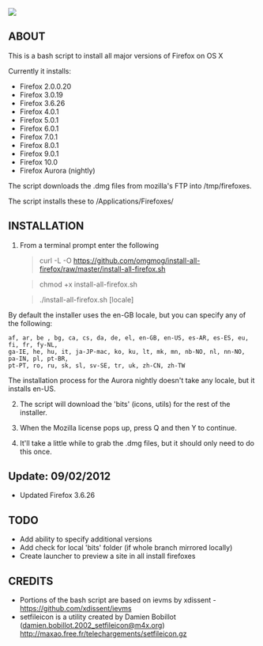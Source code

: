 ![](https://github.com/omgmog/install-all-firefox/raw/master/bits/fxfirefox-folder.png)

## ABOUT

This is a bash script to install all major versions of Firefox on OS X

Currently it installs:

- Firefox 2.0.0.20
- Firefox 3.0.19
- Firefox 3.6.26
- Firefox 4.0.1
- Firefox 5.0.1
- Firefox 6.0.1
- Firefox 7.0.1
- Firefox 8.0.1
- Firefox 9.0.1
- Firefox 10.0
- Firefox Aurora (nightly)

The script downloads the .dmg files from mozilla's FTP into /tmp/firefoxes.

The script installs these to /Applications/Firefoxes/

## INSTALLATION

1. From a terminal prompt enter the following

    > curl -L -O https://github.com/omgmog/install-all-firefox/raw/master/install-all-firefox.sh
    
    > chmod +x install-all-firefox.sh
    
    > ./install-all-firefox.sh [locale]

By default the installer uses the en-GB locale, but you can specify any of the following:

    af, ar, be , bg, ca, cs, da, de, el, en-GB, en-US, es-AR, es-ES, eu, fi, fr, fy-NL, 
    ga-IE, he, hu, it, ja-JP-mac, ko, ku, lt, mk, mn, nb-NO, nl, nn-NO, pa-IN, pl, pt-BR, 
    pt-PT, ro, ru, sk, sl, sv-SE, tr, uk, zh-CN, zh-TW

The installation process for the Aurora nightly doesn't take any locale, but it installs en-US.

2. The script will download the 'bits' (icons, utils) for the rest of the installer.

3. When the Mozilla license pops up, press Q and then Y to continue.

4. It'll take a little while to grab the .dmg files, but it should only need to do this once.



## Update: 09/02/2012
- Updated Firefox 3.6.26


## TODO
- Add ability to specify additional versions
- Add check for local 'bits' folder (if whole branch mirrored locally)
- Create launcher to preview a site in all install firefoxes

## CREDITS
- Portions of the bash script are based on ievms by xdissent - https://github.com/xdissent/ievms
- setfileicon is a utility created by Damien Bobillot (damien.bobillot.2002_setfileicon@m4x.org) http://maxao.free.fr/telechargements/setfileicon.gz
